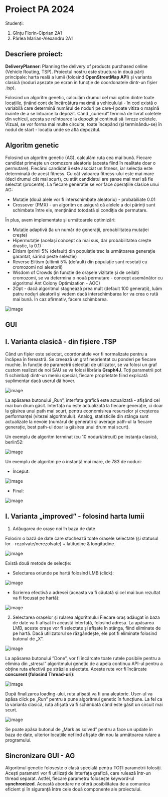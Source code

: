 # Proiect PA 2024

Studenți:

 1. Gînțu Florin-Ciprian 2A1
 2. Pârlea Marian-Alexandru 2A1


## Descriere proiect:

 **DeliveryPlanner**: Planning the delivery of products purchased online (Vehicle Routing, TSP).
 Proiectul nostru este structura în două părți principale: harta reală a lumii (folosind **OpenStreetMap API**) și varianta clasică (noduri așezate pe ecran în funcție de coordonatele dintr-un fișier .tsp).

Folosind un algoritm genetic, calculăm drumul cel mai optim dintre toate locațiile, ținând cont de încărcătura maximă a vehiculului - în cod există o variabilă care determină numărul de noduri pe care-l poate vitiza o mașină înainte de a se întoarce la depozit.
Când „curierul” termină de livrat coletele din vehicul, acesta se reîntoarce la depozit și continuă să livreze coletele. Vizual, se vor forma mai multe circuite, toate începând (și terminându-se) în nodul de start - locația unde se află depozitul.

## Algoritm genetic
Folosind un algoritm genetic (AG), calculăm ruta cea mai bună. Fiecare candidat primește un cromozom aleatoriu (acesta fiind în realitate doar o permutare).
Fiecărui candidat îi este asociat un fitness, iar selecția este determinată de acest fitness. Cu cât valoarea fitness-ului este mai mare (deci drumul cât mai scurt), cu atât candidatul are șanse mai mari să fie selectat (procente).
La fiecare generație se vor face operațiile clasice unui AG: 

 - Mutație (două alele vor fi interschimbate aleatoriu) - probabiliate 0.01
 - Crossover (PMX) - un algoritm ce asigură că alelele a doi părinți sunt schimbate între ele, menținând totodată și condiția de permutare.
 
 În plus, avem implementate și următoarele optimizări:
 
 - Mutație adaptivă (la un număr de generații, probabilitatea mutației crește)
 - Hipermutație (același concept ca mai sus, dar probabilitatea crește drastic, la 0.1)
 - Elitism (primii 5% (default) din populație trec la următoarea generație garantat, sărind peste selecție)
 - Reverse Elitism (ultimii 5% (default) din populație sunt resetați cu cromozomi noi aleatorii)
 - Wisdom of Crowds (în funcție de orașele vizitate și de ceilalți cromozomi, se va determina o nouă permutare - concept asemănător cu algoritmul Ant Colony Optimization - AOC)
 - 2Opt - dacă algoritmul stagnează prea mult (default 100 generații), luăm patru noduri aleatorii și vedem dacă interschimbarea lor va crea o rută mai bună. În caz afirmativ, facem schimbarea.

![image](https://github.com/Aryenteq/Java-FII-Project/assets/63722227/1b37fef0-b611-4738-90fe-fcc55127c4f0)

## GUI

## I. Varianta clasică - din fișiere .TSP
Când un fișier este selectat, coordonatele vor fi normalizate pentru a încăpea în fereastră. Se creează un graf neorientat cu ponderi pe fiecare muchie. În funcție de parametrii selectați de utilizator, se va folosi un graf custom realizat de noi SAU se va folosi librăria **Graph4J**.
Toți parametrii pot fi schimbați dintr-un meniu special, fiecare proprietate fiind explicată suplimentar dacă userul dă hover.

![image](https://github.com/Aryenteq/Java-FII-Project/assets/63722227/fcc7f951-8063-4d5b-8cb3-07f0cc51fb95)

La apăsarea butonului „Run”, interfața grafică este actualizată - afișând cel mai bun drum găsit. Interfața nu este actualizată la fiecare generație, ci doar la găsirea unui path mai scurt, pentru economisirea resurselor și creșterea performanței (vitezei algoritmului).
Analog, statisticile din stânga sunt actualizate la nevoie (numărul de generații și average path-ul la fiecare generație, best path-ul doar la găsirea unui drum mai scurt).

Un exemplu de algoritm terminat (cu 10 noduri/circuit) pe instanța clasică, berlin52:

![image](https://github.com/Aryenteq/Java-FII-Project/assets/63722227/392c414a-5e11-4059-8da4-559bb67f3397)

Un exemplu de algoritm pe o instanță mai mare, de 783 de noduri:
- Început:

![image](https://github.com/Aryenteq/Java-FII-Project/assets/63722227/265ae109-cfba-48a2-9a0d-0a776d45c6c1)

- Final:

![image](https://github.com/Aryenteq/Java-FII-Project/assets/63722227/a13f9eb9-dce0-4fa4-8eb3-7c8412dee6d9)

## I. Varianta „improved” - folosind harta lumii

 1. Adăugarea de orașe noi în baza de date

Folosim o bază de date care stochează toate orașele selectate (și statusul lor - rezolvate/nerezolvate) + latitudine & longitudine.

![image](https://github.com/Aryenteq/Java-FII-Project/assets/63722227/bdaaba4a-fa48-4da4-83c7-8b88f87f2428)

Există două metode de selecție: 

- Selectarea oriunde pe hartă folosind LMB (click):

![image](https://github.com/Aryenteq/Java-FII-Project/assets/63722227/716b4ecb-d9f6-4485-95ab-eba91fdd9faa)

- Scrierea efectivă a adresei (aceasta va fi căutată și cel mai bun rezultat va fi focusat pe hartă):

![image](https://github.com/Aryenteq/Java-FII-Project/assets/63722227/9a723c03-4b6e-4a00-877a-51858057e7bf)

 2. Selectarea orașelor și rularea algoritmului
Fiecare oraș adăugat în baza de date va fi afișat în această interfață, folosind adresa. La apăsarea LMB, aceste orașe vor fi selectate și afișate în stânga, fiind eliminate de pe hartă.
Dacă utilizatorul se răzgândește, ele pot fi eliminate folosind butonul de „X”.

![image](https://github.com/Aryenteq/Java-FII-Project/assets/63722227/0ba0bae3-dfb9-42ca-ae66-c4ef4ac6f053)

La apăsarea butonului ”Done”, vor fi încărcate toate rutele posibile pentru a elimina din „stresul” algoritmului genetic de a apela continuu API-ul pentru a obține ruta efectivă pe străzile selectate. Aceste rute vor fi încărcate **concurent (folosind Thread-uri)**:

![image](https://github.com/Aryenteq/Java-FII-Project/assets/63722227/831cc2db-7435-4d6f-979c-e5c84018975b)

După finalizarea loading-ului, ruta afișată va fi una aleatorie. User-ul va apăsa click pe „Run” pentru a pune algoritmul genetic în funcțiune. La fel ca la varianta clasică, ruta afișată va fi schimbată când este găsit un circuit mai scurt.

![image](https://github.com/Aryenteq/Java-FII-Project/assets/63722227/992bc7ca-dd6e-47fc-abf4-97a2c6ed95da)

Se poate apăsa butonul de „Mark as solved” pentru a face un update în baza de date, ulterior locațiile nefiind afișate din nou la următoarea rulare a programului.

## Sincronizare GUI - AG

Algoritmul genetic folosește o clasă specială pentru TOȚI parametrii folosiți. Acești parametri vor fi utilizați de interfața grafică, care rulează într-un thread separat. Astfel, fiecare parametru folosește keyword-ul **synchronized**. Această abordare ne oferă posibilitatea de a comunica eficient și în siguranță între cele două componente ale proiectului.


